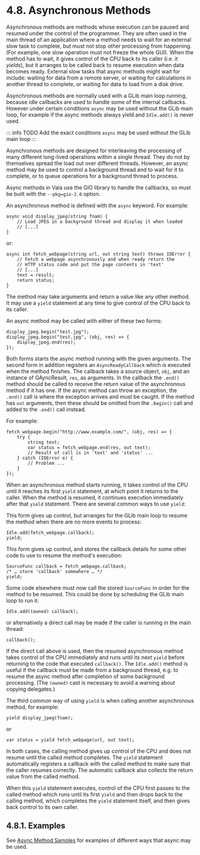 # 4.8. Asynchronous Methods

Asynchronous methods are methods whose execution can be paused and
resumed under the control of the programmer. They are often used in the
main thread of an application where a method needs to wait for an
external slow task to complete, but must not stop other processing from
happening. (For example, one slow operation must not freeze the whole
GUI). When the method has to wait, it gives control of the CPU back to
its caller (i.e. it *yields*), but it arranges to be called back to
resume execution when data becomes ready. External slow tasks that async
methods might wait for include: waiting for data from a remote server,
or waiting for calculations in another thread to complete, or waiting
for data to load from a disk drive.

Asynchronous methods are normally used with a GLib main loop running,
because idle callbacks are used to handle some of the internal
callbacks. However under certain conditions `async` may be used without
the GLib main loop, for example if the async methods always yield and
`Idle.add()` is never used.

::: info TODO
Add the exact conditions `async` may be used without the GLib main loop
:::

Asynchronous methods are designed for interleaving the processing of
many different long-lived operations within a single thread. They do not
by themselves spread the load out over different threads. However, an
async method may be used to control a background thread and to wait for
it to complete, or to queue operations for a background thread to
process.

Async methods in Vala use the GIO library to handle the callbacks, so
must be built with the `--pkg=gio-2.0` option.

An asynchronous method is defined with the `async` keyword. For example:

```vala
async void display_jpeg(string fnam) {
    // Load JPEG in a background thread and display it when loaded
    // [...]
}
```

or:

```vala
async int fetch_webpage(string url, out string text) throws IOError {
    // Fetch a webpage asynchronously and when ready return the
    // HTTP status code and put the page contents in 'text'
    // [...]
    text = result;
    return status;
}
```

The method may take arguments and return a value like any other method.
It may use a `yield` statement at any time to give control of the CPU
back to its caller.

An async method may be called with either of these two forms:

```vala
display_jpeg.begin("test.jpg");
display_jpeg.begin("test.jpg", (obj, res) => {
    display_jpeg.end(res);
});
```

Both forms starts the async method running with the given arguments. The
second form in addition registers an `AsyncReadyCallback` which is
executed when the method finishes. The callback takes a source object,
`obj`, and an instance of GAyncResult, `res`, as arguments. In the
callback the `.end()` method should be called to receive the return
value of the asynchronous method if it has one. If the async method can
throw an exception, the `.end()` call is where the exception arrives and
must be caught. If the method has `out` arguments, then these should be
omitted from the `.begin()` call and added to the `.end()` call instead.

For example:

```vala
fetch_webpage.begin("http://www.example.com/", (obj, res) => {
    try {
        string text;
        var status = fetch_webpage.end(res, out text);
        // Result of call is in 'text' and 'status' ...
    } catch (IOError e) {
        // Problem ...
    }
});
```

When an asynchronous method starts running, it takes control of the CPU
until it reaches its first `yield` statement, at which point it returns
to the caller. When the method is resumed, it continues execution
immediately after that `yield` statement. There are several common ways
to use `yield`:

This form gives up control, but arranges for the GLib main loop to
resume the method when there are no more events to process:

```vala
Idle.add(fetch_webpage.callback);
yield;
```

This form gives up control, and stores the callback details for some
other code to use to resume the method's execution:

```vala
SourceFunc callback = fetch_webpage.callback;
/* … store 'callback' somewhere … */
yield;
```

Some code elsewhere must now call the stored `SourceFunc` in order for
the method to be resumed. This could be done by scheduling the GLib main
loop to run it:

```vala
Idle.add((owned) callback);
```

or alternatively a direct call may be made if the caller is running in
the main thread:

```vala
callback();
```

If the direct call above is used, then the resumed asynchronous method
takes control of the CPU immediately and runs until its next `yield`
before returning to the code that executed `callback()`. The
`Idle.add()` method is useful if the callback must be made from a
background thread, e.g. to resume the async method after completion of
some background processing. (The `(owned)` cast is necessary to avoid a
warning about copying delegates.)

The third common way of using `yield` is when calling another
asynchronous method, for example:

```vala
yield display_jpeg(fnam);
```

or

```vala
var status = yield fetch_webpage(url, out text);
```

In both cases, the calling method gives up control of the CPU and does
not resume until the called method completes. The `yield` statement
automatically registers a callback with the called method to make sure
that the caller resumes correctly. The automatic callback also collects
the return value from the called method.

When this `yield` statement executes, control of the CPU first passes to
the called method which runs until its first `yield` and then drops back
to the calling method, which completes the `yield` statement itself, and
then gives back control to its own caller.

## 4.8.1. Examples

See [Async Method Samples](https://wiki.gnome.org/Projects/Vala/AsyncSamples) for examples
of different ways that async may be used.
